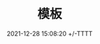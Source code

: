 ---
title: 模板
date: 2021-12-28 15:08:20 +/-TTTT
categories: [TOP_CATEGORIE, SUB_CATEGORIE]
tags: [tag1,tag2]
---